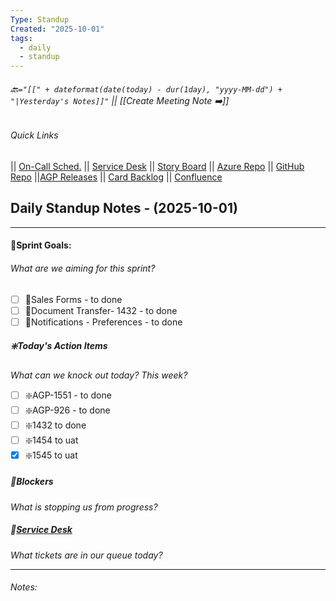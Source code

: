 ```yaml
---
Type: Standup
Created: "2025-10-01"
tags:
  - daily
  - standup
---
```

###### 🔙`="[[" + dateformat(date(today) - dur(1day), "yyyy-MM-dd") + "|Yesterday's Notes]]"` || [[Create Meeting Note ➡️]] 
###### Quick Links
|| [On-Call Sched.](https://itkcl.atlassian.net/jira/ops/who-is-on-call) 
|| [Service Desk](https://itkcl.atlassian.net/jira/servicedesk/projects/ITS/queues/custom/220) 
|| [Story Board](https://itkcl.atlassian.net/jira/software/c/projects/AGP/boards/86) 
|| [Azure Repo](https://devops.kclife.net/Applications) 
|| [GitHub Repo](https://github.com/kclife-it)
||[AGP Releases](https://itkcl.atlassian.net/projects/AGP?selectedItem=com.atlassian.jira.jira-projects-plugin%3Arelease-page) 
|| [Card Backlog](https://itkcl.atlassian.net/jira/software/c/projects/AGP/boards/86/backlog) 
|| [Confluence](https://itkcl.atlassian.net/wiki/home) 

## Daily Standup Notes - (2025-10-01)
---
#### 🔁Sprint Goals: 
###### *What are we aiming for this sprint?* 
- [ ] 🔁Sales Forms - to done
- [ ] 🔁Document Transfer- 1432 - to done
- [ ] 🔁Notifications - Preferences - to done

##### ❇️Today's Action Items
*What can we knock out today? This week?*
- [ ] ❇️AGP-1551 - to done
- [ ] ❇️AGP-926 - to done
- [ ] ❇️1432 to done
- [ ] ❇️1454 to uat
- [x] ❇️1545 to uat

##### 🚫Blockers
*What is stopping us from progress?*

##### 🎫[Service Desk](https://itkcl.atlassian.net/jira/software/c/projects/AGP/boards/86)
*What tickets are in our queue today?*

---
###### Notes:


